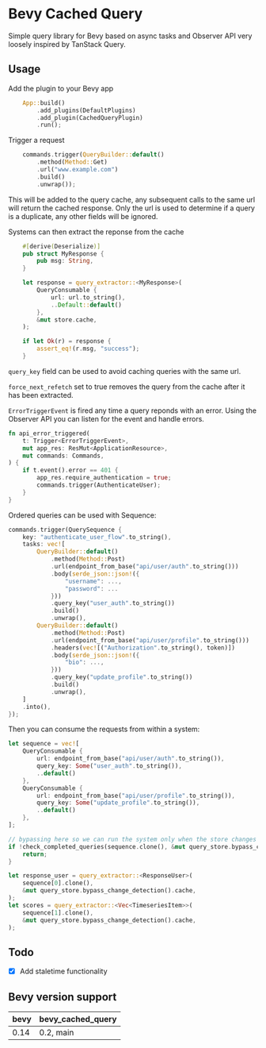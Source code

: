 # Bevy Cached Query

Simple query library for Bevy based on async tasks and Observer API very loosely inspired by TanStack Query.

## Usage

Add the plugin to your Bevy app

```rust
    App::build()
        .add_plugins(DefaultPlugins)
        .add_plugin(CachedQueryPlugin)
        .run();
```

Trigger a request

```rust
    commands.trigger(QueryBuilder::default()
        .method(Method::Get)
        .url("www.example.com")
        .build()
        .unwrap());
```

This will be added to the query cache, any subsequent calls to the same url will return the cached response.
Only the url is used to determine if a query is a duplicate, any other fields will be ignored.

Systems can then extract the reponse from the cache

```rust
    #[derive(Deserialize)]
    pub struct MyResponse {
        pub msg: String,
    }

    let response = query_extractor::<MyResponse>(
        QueryConsumable {
            url: url.to_string(),
            ..Default::default()
        },
        &mut store.cache,
    );

    if let Ok(r) = response {
        assert_eq!(r.msg, "success");
    }
```

`query_key` field can be used to avoid caching queries with the same url.

`force_next_refetch` set to true removes the query from the cache after it has been extracted.

`ErrorTriggerEvent` is fired any time a query reponds with an error. Using the Observer API you can listen for the event and handle errors.

```rust
fn api_error_triggered(
    t: Trigger<ErrorTriggerEvent>,
    mut app_res: ResMut<ApplicationResource>,
    mut commands: Commands,
) {
    if t.event().error == 401 {
        app_res.require_authentication = true;
        commands.trigger(AuthenticateUser);
    }
}
```

Ordered queries can be used with Sequence:

```rust
commands.trigger(QuerySequence {
    key: "authenticate_user_flow".to_string(),
    tasks: vec![
        QueryBuilder::default()
            .method(Method::Post)
            .url(endpoint_from_base("api/user/auth".to_string()))
            .body(serde_json::json!({
                "username": ...,
                "password": ...
            }))
            .query_key("user_auth".to_string())
            .build()
            .unwrap(),
        QueryBuilder::default()
            .method(Method::Post)
            .url(endpoint_from_base("api/user/profile".to_string()))
            .headers(vec![("Authorization".to_string(), token)])
            .body(serde_json::json!({
                "bio": ...,
            }))
            .query_key("update_profile".to_string())
            .build()
            .unwrap(),
    ]
    .into(),
});
```

Then you can consume the requests from within a system:
```rust
let sequence = vec![
    QueryConsumable {
        url: endpoint_from_base("api/user/auth".to_string()),
        query_key: Some("user_auth".to_string()),
        ..default()
    },
    QueryConsumable {
        url: endpoint_from_base("api/user/profile".to_string()),
        query_key: Some("update_profile".to_string()),
        ..default()
    },
];

// bypassing here so we can run the system only when the store changes
if !check_completed_queries(sequence.clone(), &mut query_store.bypass_change_detection().cache) {
    return;
}

let response_user = query_extractor::<ResponseUser>(
    sequence[0].clone(),
    &mut query_store.bypass_change_detection().cache,
);
let scores = query_extractor::<Vec<TimeseriesItem>>(
    sequence[1].clone(),
    &mut query_store.bypass_change_detection().cache,
);
```

## Todo

- [x] Add staletime functionality


## Bevy version support

| bevy | bevy_cached_query |
| ---- | ----------------- |
| 0.14 | 0.2, main         |

